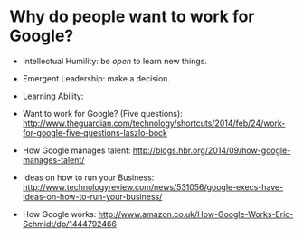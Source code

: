 # Why do people want to work for Google?

- Intellectual Humility: be *open* to learn new things.
- Emergent Leadership: make a decision.
- Learning Ability:

- Want to work for Google? (Five questions):
http://www.theguardian.com/technology/shortcuts/2014/feb/24/work-for-google-five-questions-laszlo-bock

- How Google manages talent:
http://blogs.hbr.org/2014/09/how-google-manages-talent/

- Ideas on how to run your Business:
http://www.technologyreview.com/news/531056/google-execs-have-ideas-on-how-to-run-your-business/

- How Google works:
http://www.amazon.co.uk/How-Google-Works-Eric-Schmidt/dp/1444792466
